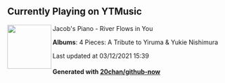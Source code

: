 ## Currently Playing on YTMusic

[<img align="left" width="100" src="https://lh3.googleusercontent.com/uCtz5fOh5P4DuXf99oIifRMqQzlNWm0F9Yx4wcPhnX_6mjtS2FpRyHei6RXiElwJMnSPZUWBrFsJKosu">](https://music.youtube.com/watch?v=pDaz7ZDqpY8)

Jacob's Piano - River Flows in You

**Albums**: 4 Pieces: A Tribute to Yiruma & Yukie Nishimura

Last updated at 03/12/2021 15:39

#### Generated with [20chan/github-now](https://github.com/20chan/github-now)


<!--
**20chan/20chan** is a ✨ _special_ ✨ repository because its `README.md` (this file) appears on your GitHub profile.

Here are some ideas to get you started:

- 🔭 I’m currently working on ...
- 🌱 I’m currently learning ...
- 👯 I’m looking to collaborate on ...
- 🤔 I’m looking for help with ...
- 💬 Ask me about ...
- 📫 How to reach me: ...
- 😄 Pronouns: ...
- ⚡ Fun fact: ...
-->
